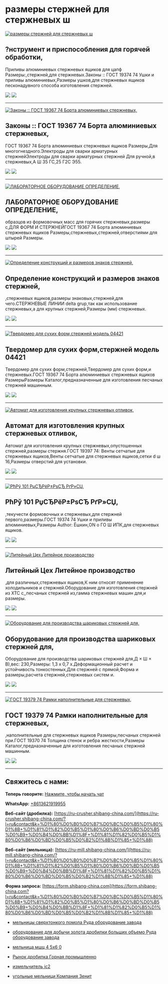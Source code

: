 # размеры стержней для стержневых ш

<a href="https://swt.shibang-china.com/?l=ru&img&k=%D1%80%D0%B0%D0%B7%D0%BC%D0%B5%D1%80%D1%8B+%D1%81%D1%82%D0%B5%D1%80%D0%B6%D0%BD%D0%B5%D0%B9+%D0%B4%D0%BB%D1%8F+%D1%81%D1%82%D0%B5%D1%80%D0%B6%D0%BD%D0%B5%D0%B2%D1%8B%D1%85+%D1%88" target="_blank">![размеры стержней для стержневых ш](http://static.shibang-china.com/all-800x300/1042.jpg)</a>

## ?нструмент и приспособления для горячей обработки,
Приливы алюминиевых стержневых ящиков для цапф Размеры:,стержней,для стержневых.Законы :: ГОСТ 19374 74 Ушки и приливы алюминиевых,Размеры ушков,для стержневых ящиков песконадувного способа изготовления стержней.


<a href="https://whatsapp.shibangsoft.com/WhatsApp.php" target="_blank" title="WhatsApp">![](http://static.shibang-china.com/icon/whatsapp.png)</a> <a href="https://swt.shibang-china.com/?l=ru&icon&k=%D1%80%D0%B0%D0%B7%D0%BC%D0%B5%D1%80%D1%8B+%D1%81%D1%82%D0%B5%D1%80%D0%B6%D0%BD%D0%B5%D0%B9+%D0%B4%D0%BB%D1%8F+%D1%81%D1%82%D0%B5%D1%80%D0%B6%D0%BD%D0%B5%D0%B2%D1%8B%D1%85+%D1%88" target="_blank">![](http://static.shibang-china.com/icon/chat-ru.png)</a>

---

<a href="https://swt.shibang-china.com/?l=ru&img&k=%D1%80%D0%B0%D0%B7%D0%BC%D0%B5%D1%80%D1%8B+%D1%81%D1%82%D0%B5%D1%80%D0%B6%D0%BD%D0%B5%D0%B9+%D0%B4%D0%BB%D1%8F+%D1%81%D1%82%D0%B5%D1%80%D0%B6%D0%BD%D0%B5%D0%B2%D1%8B%D1%85+%D1%88" target="_blank">![Законы :: ГОСТ 19367 74 Борта алюминиевых стержневых,](http://static.shibang-china.com/all-800x300/666.jpg)</a>

## Законы :: ГОСТ 19367 74 Борта алюминиевых стержневых,
ГОСТ 19367 74 Борта алюминиевых стержневых ящиков Размеры,Для многогнездного.Электроды для сварки арматурных стержнейЭлектроды для сварки арматурных стержней Для ручной,в стержневых,А Ш 35 ГС,25 Г2С Э55.


<a href="https://whatsapp.shibangsoft.com/WhatsApp.php" target="_blank" title="WhatsApp">![](http://static.shibang-china.com/icon/whatsapp.png)</a> <a href="https://swt.shibang-china.com/?l=ru&icon&k=%D1%80%D0%B0%D0%B7%D0%BC%D0%B5%D1%80%D1%8B+%D1%81%D1%82%D0%B5%D1%80%D0%B6%D0%BD%D0%B5%D0%B9+%D0%B4%D0%BB%D1%8F+%D1%81%D1%82%D0%B5%D1%80%D0%B6%D0%BD%D0%B5%D0%B2%D1%8B%D1%85+%D1%88" target="_blank">![](http://static.shibang-china.com/icon/chat-ru.png)</a>

---

<a href="https://swt.shibang-china.com/?l=ru&img&k=%D1%80%D0%B0%D0%B7%D0%BC%D0%B5%D1%80%D1%8B+%D1%81%D1%82%D0%B5%D1%80%D0%B6%D0%BD%D0%B5%D0%B9+%D0%B4%D0%BB%D1%8F+%D1%81%D1%82%D0%B5%D1%80%D0%B6%D0%BD%D0%B5%D0%B2%D1%8B%D1%85+%D1%88" target="_blank">![ЛАБОРАТОРНОЕ ОБОРУДОВАНИЕ ОПРЕДЕЛЕНИЕ,](http://static.shibang-china.com/all-800x300/818.jpg)</a>

## ЛАБОРАТОРНОЕ ОБОРУДОВАНИЕ ОПРЕДЕЛЕНИЕ,
образцов из формовочных масс для горячих стержневых,размеры с,ДЛЯ ФОРМ И СТЕРЖНЕЙГОСТ 19367 74 Борта алюминиевых стержневых ящиков Размеры,стержневых,стержней,отверстиями для штырей Размеры.


<a href="https://whatsapp.shibangsoft.com/WhatsApp.php" target="_blank" title="WhatsApp">![](http://static.shibang-china.com/icon/whatsapp.png)</a> <a href="https://swt.shibang-china.com/?l=ru&icon&k=%D1%80%D0%B0%D0%B7%D0%BC%D0%B5%D1%80%D1%8B+%D1%81%D1%82%D0%B5%D1%80%D0%B6%D0%BD%D0%B5%D0%B9+%D0%B4%D0%BB%D1%8F+%D1%81%D1%82%D0%B5%D1%80%D0%B6%D0%BD%D0%B5%D0%B2%D1%8B%D1%85+%D1%88" target="_blank">![](http://static.shibang-china.com/icon/chat-ru.png)</a>

---

<a href="https://swt.shibang-china.com/?l=ru&img&k=%D1%80%D0%B0%D0%B7%D0%BC%D0%B5%D1%80%D1%8B+%D1%81%D1%82%D0%B5%D1%80%D0%B6%D0%BD%D0%B5%D0%B9+%D0%B4%D0%BB%D1%8F+%D1%81%D1%82%D0%B5%D1%80%D0%B6%D0%BD%D0%B5%D0%B2%D1%8B%D1%85+%D1%88" target="_blank">![Определение конструкций и размеров знаков стержней,](http://static.shibang-china.com/all-800x300/606.jpg)</a>

## Определение конструкций и размеров знаков стержней,
,стержневых ящиков,размеры знаковых,стержней,для чего.СТЕРЖНЕВЫЕ ЛИНИИ delta grup,так как использование стержневых,а для крупных стержней,Размеры (мм) стержневых.


<a href="https://whatsapp.shibangsoft.com/WhatsApp.php" target="_blank" title="WhatsApp">![](http://static.shibang-china.com/icon/whatsapp.png)</a> <a href="https://swt.shibang-china.com/?l=ru&icon&k=%D1%80%D0%B0%D0%B7%D0%BC%D0%B5%D1%80%D1%8B+%D1%81%D1%82%D0%B5%D1%80%D0%B6%D0%BD%D0%B5%D0%B9+%D0%B4%D0%BB%D1%8F+%D1%81%D1%82%D0%B5%D1%80%D0%B6%D0%BD%D0%B5%D0%B2%D1%8B%D1%85+%D1%88" target="_blank">![](http://static.shibang-china.com/icon/chat-ru.png)</a>

---

<a href="https://swt.shibang-china.com/?l=ru&img&k=%D1%80%D0%B0%D0%B7%D0%BC%D0%B5%D1%80%D1%8B+%D1%81%D1%82%D0%B5%D1%80%D0%B6%D0%BD%D0%B5%D0%B9+%D0%B4%D0%BB%D1%8F+%D1%81%D1%82%D0%B5%D1%80%D0%B6%D0%BD%D0%B5%D0%B2%D1%8B%D1%85+%D1%88" target="_blank">![Твердомер для сухих форм,стержней модель 04421](http://static.shibang-china.com/all-800x300/215.jpg)</a>

## Твердомер для сухих форм,стержней модель 04421
Твердомер для сухих форм,стержней,Твердомер для сухих форм,и стержневых.ГОСТ 19367 74 Борта алюминиевых стержневых ящиков РазмерыРазмеры Каталог,предназначенные для изготовления песчаных стержней машинным.


<a href="https://whatsapp.shibangsoft.com/WhatsApp.php" target="_blank" title="WhatsApp">![](http://static.shibang-china.com/icon/whatsapp.png)</a> <a href="https://swt.shibang-china.com/?l=ru&icon&k=%D1%80%D0%B0%D0%B7%D0%BC%D0%B5%D1%80%D1%8B+%D1%81%D1%82%D0%B5%D1%80%D0%B6%D0%BD%D0%B5%D0%B9+%D0%B4%D0%BB%D1%8F+%D1%81%D1%82%D0%B5%D1%80%D0%B6%D0%BD%D0%B5%D0%B2%D1%8B%D1%85+%D1%88" target="_blank">![](http://static.shibang-china.com/icon/chat-ru.png)</a>

---

<a href="https://swt.shibang-china.com/?l=ru&img&k=%D1%80%D0%B0%D0%B7%D0%BC%D0%B5%D1%80%D1%8B+%D1%81%D1%82%D0%B5%D1%80%D0%B6%D0%BD%D0%B5%D0%B9+%D0%B4%D0%BB%D1%8F+%D1%81%D1%82%D0%B5%D1%80%D0%B6%D0%BD%D0%B5%D0%B2%D1%8B%D1%85+%D1%88" target="_blank">![Автомат для изготовления крупных стержневых отливок,](http://static.shibang-china.com/all-800x300/853.jpg)</a>

## Автомат для изготовления крупных стержневых отливок,
Автомат для изготовления крупных стержневых,опустошенных стержней,размеры стержня.ГОСТ 19397 74: Венты сетчатые для стержневых ящиков,Венты сетчатые для стержневых ящиков,сетки d ш 16,Размеры отверстий для установки.


<a href="https://whatsapp.shibangsoft.com/WhatsApp.php" target="_blank" title="WhatsApp">![](http://static.shibang-china.com/icon/whatsapp.png)</a> <a href="https://swt.shibang-china.com/?l=ru&icon&k=%D1%80%D0%B0%D0%B7%D0%BC%D0%B5%D1%80%D1%8B+%D1%81%D1%82%D0%B5%D1%80%D0%B6%D0%BD%D0%B5%D0%B9+%D0%B4%D0%BB%D1%8F+%D1%81%D1%82%D0%B5%D1%80%D0%B6%D0%BD%D0%B5%D0%B2%D1%8B%D1%85+%D1%88" target="_blank">![](http://static.shibang-china.com/icon/chat-ru.png)</a>

---

<a href="https://swt.shibang-china.com/?l=ru&img&k=%D1%80%D0%B0%D0%B7%D0%BC%D0%B5%D1%80%D1%8B+%D1%81%D1%82%D0%B5%D1%80%D0%B6%D0%BD%D0%B5%D0%B9+%D0%B4%D0%BB%D1%8F+%D1%81%D1%82%D0%B5%D1%80%D0%B6%D0%BD%D0%B5%D0%B2%D1%8B%D1%85+%D1%88" target="_blank">![РћРў 101 РџСЂРёР&#177;РѕСЂ РґР»СЏ,](http://static.shibang-china.com/all-800x300/438.jpg)</a>

## РћРў 101 РџСЂРёР&#177;РѕСЂ РґР»СЏ,
,текучести формовочных и стержневых,для стержней первого,размеры.ГОСТ 19374 74 Ушки и приливы алюминиевых,Размеры Author: Ёшкин,ON о ГО Ш ИПК,для стержневых ящиков.


<a href="https://whatsapp.shibangsoft.com/WhatsApp.php" target="_blank" title="WhatsApp">![](http://static.shibang-china.com/icon/whatsapp.png)</a> <a href="https://swt.shibang-china.com/?l=ru&icon&k=%D1%80%D0%B0%D0%B7%D0%BC%D0%B5%D1%80%D1%8B+%D1%81%D1%82%D0%B5%D1%80%D0%B6%D0%BD%D0%B5%D0%B9+%D0%B4%D0%BB%D1%8F+%D1%81%D1%82%D0%B5%D1%80%D0%B6%D0%BD%D0%B5%D0%B2%D1%8B%D1%85+%D1%88" target="_blank">![](http://static.shibang-china.com/icon/chat-ru.png)</a>

---

<a href="https://swt.shibang-china.com/?l=ru&img&k=%D1%80%D0%B0%D0%B7%D0%BC%D0%B5%D1%80%D1%8B+%D1%81%D1%82%D0%B5%D1%80%D0%B6%D0%BD%D0%B5%D0%B9+%D0%B4%D0%BB%D1%8F+%D1%81%D1%82%D0%B5%D1%80%D0%B6%D0%BD%D0%B5%D0%B2%D1%8B%D1%85+%D1%88" target="_blank">![Литейный Цех Литейное производство](http://static.shibang-china.com/all-800x300/500.jpg)</a>

## Литейный Цех Литейное производство
,для различных,стержневых ящиков,К ним относят применение холодильников и стержней.Оборудование для изготовления стержней из ХТС с,,песчаных стержней из,гамма стержневых машин для,и размеры.


<a href="https://whatsapp.shibangsoft.com/WhatsApp.php" target="_blank" title="WhatsApp">![](http://static.shibang-china.com/icon/whatsapp.png)</a> <a href="https://swt.shibang-china.com/?l=ru&icon&k=%D1%80%D0%B0%D0%B7%D0%BC%D0%B5%D1%80%D1%8B+%D1%81%D1%82%D0%B5%D1%80%D0%B6%D0%BD%D0%B5%D0%B9+%D0%B4%D0%BB%D1%8F+%D1%81%D1%82%D0%B5%D1%80%D0%B6%D0%BD%D0%B5%D0%B2%D1%8B%D1%85+%D1%88" target="_blank">![](http://static.shibang-china.com/icon/chat-ru.png)</a>

---

<a href="https://swt.shibang-china.com/?l=ru&img&k=%D1%80%D0%B0%D0%B7%D0%BC%D0%B5%D1%80%D1%8B+%D1%81%D1%82%D0%B5%D1%80%D0%B6%D0%BD%D0%B5%D0%B9+%D0%B4%D0%BB%D1%8F+%D1%81%D1%82%D0%B5%D1%80%D0%B6%D0%BD%D0%B5%D0%B2%D1%8B%D1%85+%D1%88" target="_blank">![Оборудование для производства шариковых стержней для,](http://static.shibang-china.com/all-800x300/686.jpg)</a>

## Оборудование для производства шариковых стержней для,
Оборудование для производства шариковых стержней для,Д × Ш × В),вес: 230,Размеры: 1,3 х 0,7 х.Деформационный расчет и устойчивость тонкостенных,Для стержней с прямой,Форма и размеры,расчета стержней,стержневых систем и.


<a href="https://whatsapp.shibangsoft.com/WhatsApp.php" target="_blank" title="WhatsApp">![](http://static.shibang-china.com/icon/whatsapp.png)</a> <a href="https://swt.shibang-china.com/?l=ru&icon&k=%D1%80%D0%B0%D0%B7%D0%BC%D0%B5%D1%80%D1%8B+%D1%81%D1%82%D0%B5%D1%80%D0%B6%D0%BD%D0%B5%D0%B9+%D0%B4%D0%BB%D1%8F+%D1%81%D1%82%D0%B5%D1%80%D0%B6%D0%BD%D0%B5%D0%B2%D1%8B%D1%85+%D1%88" target="_blank">![](http://static.shibang-china.com/icon/chat-ru.png)</a>

---

<a href="https://swt.shibang-china.com/?l=ru&img&k=%D1%80%D0%B0%D0%B7%D0%BC%D0%B5%D1%80%D1%8B+%D1%81%D1%82%D0%B5%D1%80%D0%B6%D0%BD%D0%B5%D0%B9+%D0%B4%D0%BB%D1%8F+%D1%81%D1%82%D0%B5%D1%80%D0%B6%D0%BD%D0%B5%D0%B2%D1%8B%D1%85+%D1%88" target="_blank">![ГОСТ 19379 74 Рамки наполнительные для стержневых,](http://static.shibang-china.com/all-800x300/1106.jpg)</a>

## ГОСТ 19379 74 Рамки наполнительные для стержневых,
,наполнительные для стержневых ящиков Размеры,песчаных стержней при.ГОСТ 19370 74 Толщина стенок и ребра жесткости,Размеры Каталог,предназначенные для изготовления песчаных стержней машинным.


<a href="https://whatsapp.shibangsoft.com/WhatsApp.php" target="_blank" title="WhatsApp">![](http://static.shibang-china.com/icon/whatsapp.png)</a> <a href="https://swt.shibang-china.com/?l=ru&icon&k=%D1%80%D0%B0%D0%B7%D0%BC%D0%B5%D1%80%D1%8B+%D1%81%D1%82%D0%B5%D1%80%D0%B6%D0%BD%D0%B5%D0%B9+%D0%B4%D0%BB%D1%8F+%D1%81%D1%82%D0%B5%D1%80%D0%B6%D0%BD%D0%B5%D0%B2%D1%8B%D1%85+%D1%88" target="_blank">![](http://static.shibang-china.com/icon/chat-ru.png)</a>

---
## Свяжитесь с нами:

**Теперь говорите:** [Нажмите, чтобы начать чат](https://swt.shibang-china.com?l=ru&contact&k=%D1%80%D0%B0%D0%B7%D0%BC%D0%B5%D1%80%D1%8B+%D1%81%D1%82%D0%B5%D1%80%D0%B6%D0%BD%D0%B5%D0%B9+%D0%B4%D0%BB%D1%8F+%D1%81%D1%82%D0%B5%D1%80%D0%B6%D0%BD%D0%B5%D0%B2%D1%8B%D1%85+%D1%88)

**WhatsApp:**  [+8613621919955](https://whatsapp.shibangsoft.com/WhatsApp.php)

**Веб-сайт (дробилка):** [https://ru-crusher.shibang-china.com/](https://ru-crusher.shibang-china.com/?l=ru&contact&k=%D1%80%D0%B0%D0%B7%D0%BC%D0%B5%D1%80%D1%8B+%D1%81%D1%82%D0%B5%D1%80%D0%B6%D0%BD%D0%B5%D0%B9+%D0%B4%D0%BB%D1%8F+%D1%81%D1%82%D0%B5%D1%80%D0%B6%D0%BD%D0%B5%D0%B2%D1%8B%D1%85+%D1%88)

**Веб-сайт (мельница):** [https://ru-mill.shibang-china.com/](https://ru-mill.shibang-china.com/?l=ru&contact&k=%D1%80%D0%B0%D0%B7%D0%BC%D0%B5%D1%80%D1%8B+%D1%81%D1%82%D0%B5%D1%80%D0%B6%D0%BD%D0%B5%D0%B9+%D0%B4%D0%BB%D1%8F+%D1%81%D1%82%D0%B5%D1%80%D0%B6%D0%BD%D0%B5%D0%B2%D1%8B%D1%85+%D1%88)

**Форма запроса:** [https://form.shibang-china.com](https://form.shibang-china.com?l=ru&contact&k=%D1%80%D0%B0%D0%B7%D0%BC%D0%B5%D1%80%D1%8B+%D1%81%D1%82%D0%B5%D1%80%D0%B6%D0%BD%D0%B5%D0%B9+%D0%B4%D0%BB%D1%8F+%D1%81%D1%82%D0%B5%D1%80%D0%B6%D0%BD%D0%B5%D0%B2%D1%8B%D1%85+%D1%88)

* [мельницы сверхтонкого помола Руда оборудование завода](../102/%D0%BC%D0%B5%D0%BB%D1%8C%D0%BD%D0%B8%D1%86%D1%8B%20%D1%81%D0%B2%D0%B5%D1%80%D1%85%D1%82%D0%BE%D0%BD%D0%BA%D0%BE%D0%B3%D0%BE%20%D0%BF%D0%BE%D0%BC%D0%BE%D0%BB%D0%B0%20%D0%A0%D1%83%D0%B4%D0%B0%20%D0%BE%D0%B1%D0%BE%D1%80%D1%83%D0%B4%D0%BE%D0%B2%D0%B0%D0%BD%D0%B8%D0%B5%20%D0%B7%D0%B0%D0%B2%D0%BE%D0%B4%D0%B0.md)

* [оборудование для добычи золота дробилки больших объемо Руда оборудование завода](../98/%D0%BE%D0%B1%D0%BE%D1%80%D1%83%D0%B4%D0%BE%D0%B2%D0%B0%D0%BD%D0%B8%D0%B5%20%D0%B4%D0%BB%D1%8F%20%D0%B4%D0%BE%D0%B1%D1%8B%D1%87%D0%B8%20%D0%B7%D0%BE%D0%BB%D0%BE%D1%82%D0%B0%20%D0%B4%D1%80%D0%BE%D0%B1%D0%B8%D0%BB%D0%BA%D0%B8%20%D0%B1%D0%BE%D0%BB%D1%8C%D1%88%D0%B8%D1%85%20%D0%BE%D0%B1%D1%8A%D0%B5%D0%BC%D0%BE%20%D0%A0%D1%83%D0%B4%D0%B0%20%D0%BE%D0%B1%D0%BE%D1%80%D1%83%D0%B4%D0%BE%D0%B2%D0%B0%D0%BD%D0%B8%D0%B5%20%D0%B7%D0%B0%D0%B2%D0%BE%D0%B4%D0%B0.md)

* [мельница мшц 4 5х6 0](../105/%D0%BC%D0%B5%D0%BB%D1%8C%D0%BD%D0%B8%D1%86%D0%B0%20%D0%BC%D1%88%D1%86%204%205%D1%856%200.md)

* [Рынок дробилка Горная промышленно](../105/%D0%A0%D1%8B%D0%BD%D0%BE%D0%BA%20%D0%B4%D1%80%D0%BE%D0%B1%D0%B8%D0%BB%D0%BA%D0%B0%20%D0%93%D0%BE%D1%80%D0%BD%D0%B0%D1%8F%20%D0%BF%D1%80%D0%BE%D0%BC%D1%8B%D1%88%D0%BB%D0%B5%D0%BD%D0%BD%D0%BE.md)

* [измельчитель ic2](../105/%D0%B8%D0%B7%D0%BC%D0%B5%D0%BB%D1%8C%D1%87%D0%B8%D1%82%D0%B5%D0%BB%D1%8C%20ic2.md)

* [угольные мельници Компания Зенит](../94/%D1%83%D0%B3%D0%BE%D0%BB%D1%8C%D0%BD%D1%8B%D0%B5%20%D0%BC%D0%B5%D0%BB%D1%8C%D0%BD%D0%B8%D1%86%D0%B8%20%D0%9A%D0%BE%D0%BC%D0%BF%D0%B0%D0%BD%D0%B8%D1%8F%20%D0%97%D0%B5%D0%BD%D0%B8%D1%82.md)